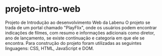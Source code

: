 # projeto-intro-web
Projeto de Introdução ao desenvolvimento Web da Labenu
O projeto se trada de um portal chamado "PlayFlix", onde os usuários podem encontrar indicações de filmes, 
com resumo e informações adicionais como diretor, ano de lançamento, se existe continuação e categoria em que ele se encontra.
Para construção do projeto foram utilizadas as seguintes linguagens: CSS, HTML, JavaScript e DOM.
